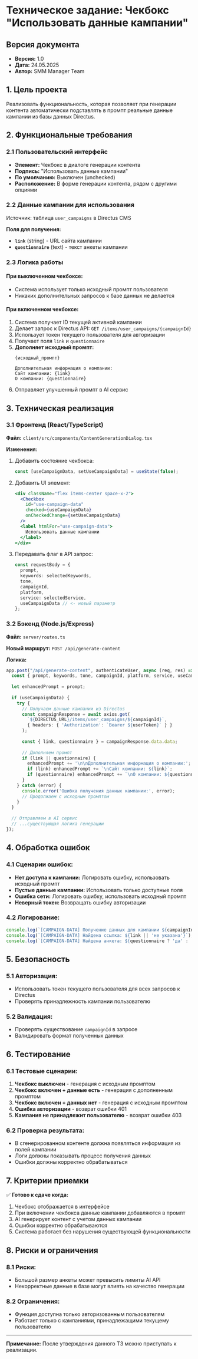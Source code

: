 # Техническое задание: Чекбокс "Использовать данные кампании"

## Версия документа
- **Версия:** 1.0
- **Дата:** 24.05.2025
- **Автор:** SMM Manager Team

## 1. Цель проекта
Реализовать функциональность, которая позволяет при генерации контента автоматически подставлять в промпт реальные данные кампании из базы данных Directus.

## 2. Функциональные требования

### 2.1 Пользовательский интерфейс
- **Элемент:** Чекбокс в диалоге генерации контента
- **Подпись:** "Использовать данные кампании"
- **По умолчанию:** Выключен (unchecked)
- **Расположение:** В форме генерации контента, рядом с другими опциями

### 2.2 Данные кампании для использования
Источник: таблица `user_campaigns` в Directus CMS

**Поля для получения:**
- **`link`** (string) - URL сайта кампании
- **`questionnaire`** (text) - текст анкеты кампании

### 2.3 Логика работы

#### При выключенном чекбоксе:
- Система использует только исходный промпт пользователя
- Никаких дополнительных запросов к базе данных не делается

#### При включенном чекбоксе:
1. Система получает ID текущей активной кампании
2. Делает запрос к Directus API: `GET /items/user_campaigns/{campaignId}`
3. Использует токен текущего пользователя для авторизации
4. Получает поля `link` и `questionnaire`
5. **Дополняет исходный промпт:**
   ```
   {исходный_промпт}
   
   Дополнительная информация о компании:
   Сайт компании: {link}
   О компании: {questionnaire}
   ```
6. Отправляет улучшенный промпт в AI сервис

## 3. Техническая реализация

### 3.1 Фронтенд (React/TypeScript)

**Файл:** `client/src/components/ContentGenerationDialog.tsx`

**Изменения:**
1. Добавить состояние чекбокса:
   ```typescript
   const [useCampaignData, setUseCampaignData] = useState(false);
   ```

2. Добавить UI элемент:
   ```jsx
   <div className="flex items-center space-x-2">
     <Checkbox 
       id="use-campaign-data"
       checked={useCampaignData}
       onCheckedChange={setUseCampaignData}
     />
     <label htmlFor="use-campaign-data">
       Использовать данные кампании
     </label>
   </div>
   ```

3. Передавать флаг в API запрос:
   ```typescript
   const requestBody = {
     prompt,
     keywords: selectedKeywords,
     tone,
     campaignId,
     platform,
     service: selectedService,
     useCampaignData // <- новый параметр
   };
   ```

### 3.2 Бэкенд (Node.js/Express)

**Файл:** `server/routes.ts`

**Новый маршрут:** `POST /api/generate-content`

**Логика:**
```typescript
app.post("/api/generate-content", authenticateUser, async (req, res) => {
  const { prompt, keywords, tone, campaignId, platform, service, useCampaignData } = req.body;
  
  let enhancedPrompt = prompt;
  
  if (useCampaignData) {
    try {
      // Получаем данные кампании из Directus
      const campaignResponse = await axios.get(
        `${DIRECTUS_URL}/items/user_campaigns/${campaignId}`,
        { headers: { 'Authorization': `Bearer ${userToken}` } }
      );
      
      const { link, questionnaire } = campaignResponse.data.data;
      
      // Дополняем промпт
      if (link || questionnaire) {
        enhancedPrompt += '\n\nДополнительная информация о компании:';
        if (link) enhancedPrompt += `\nСайт компании: ${link}`;
        if (questionnaire) enhancedPrompt += `\nО компании: ${questionnaire}`;
      }
    } catch (error) {
      console.error('Ошибка получения данных кампании:', error);
      // Продолжаем с исходным промптом
    }
  }
  
  // Отправляем в AI сервис
  // ...существующая логика генерации
});
```

## 4. Обработка ошибок

### 4.1 Сценарии ошибок:
- **Нет доступа к кампании:** Логировать ошибку, использовать исходный промпт
- **Пустые данные кампании:** Использовать только доступные поля
- **Ошибка сети:** Логировать ошибку, использовать исходный промпт
- **Неверный токен:** Возвращать ошибку авторизации

### 4.2 Логирование:
```typescript
console.log(`[CAMPAIGN-DATA] Получение данных для кампании ${campaignId}`);
console.log(`[CAMPAIGN-DATA] Найдена ссылка: ${link || 'не указана'}`);
console.log(`[CAMPAIGN-DATA] Найдена анкета: ${questionnaire ? 'да' : 'нет'}`);
```

## 5. Безопасность

### 5.1 Авторизация:
- Использовать токен текущего пользователя для всех запросов к Directus
- Проверять принадлежность кампании пользователю

### 5.2 Валидация:
- Проверять существование `campaignId` в запросе
- Валидировать формат полученных данных

## 6. Тестирование

### 6.1 Тестовые сценарии:
1. **Чекбокс выключен** - генерация с исходным промптом
2. **Чекбокс включен + данные есть** - генерация с дополненным промптом
3. **Чекбокс включен + данных нет** - генерация с исходным промптом
4. **Ошибка авторизации** - возврат ошибки 401
5. **Кампания не принадлежит пользователю** - возврат ошибки 403

### 6.2 Проверка результата:
- В сгенерированном контенте должна появляться информация из полей кампании
- Логи должны показывать процесс получения данных
- Ошибки должны корректно обрабатываться

## 7. Критерии приемки

✅ **Готово к сдаче когда:**
1. Чекбокс отображается в интерфейсе
2. При включении чекбокса данные кампании добавляются в промпт
3. AI генерирует контент с учетом данных кампании
4. Ошибки корректно обрабатываются
5. Система работает без нарушения существующей функциональности

## 8. Риски и ограничения

### 8.1 Риски:
- Большой размер анкеты может превысить лимиты AI API
- Некорректные данные в базе могут влиять на качество генерации

### 8.2 Ограничения:
- Функция доступна только авторизованным пользователям
- Работает только с кампаниями, принадлежащими текущему пользователю

---

**Примечание:** После утверждения данного ТЗ можно приступать к реализации.